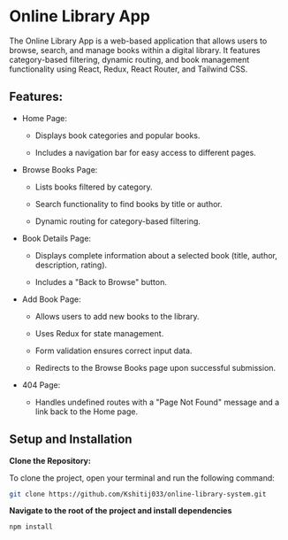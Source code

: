 # Online Library App

The Online Library App is a web-based application that allows users to browse, search, and manage books within a digital library. It features category-based filtering, dynamic routing, and book management functionality using React, Redux, React Router, and Tailwind CSS.

## Features:
- Home Page:

    - Displays book categories and popular books.

    - Includes a navigation bar for easy access to different pages.

- Browse Books Page:

    - Lists books filtered by category.

    - Search functionality to find books by title or author.

    - Dynamic routing for category-based filtering.

- Book Details Page:

    - Displays complete information about a selected book (title, author, description, rating).

    - Includes a "Back to Browse" button.

- Add Book Page:

    - Allows users to add new books to the library.

    - Uses Redux for state management.

    - Form validation ensures correct input data.

    - Redirects to the Browse Books page upon successful submission.

- 404 Page: 

    - Handles undefined routes with a "Page Not Found" message and a link back to the Home page.

## Setup and Installation

**Clone the Repository:**

To clone the project, open your terminal and run the following command:

```bash
git clone https://github.com/Kshitij033/online-library-system.git

```

**Navigate to the root of the project and install dependencies**

```bash
npm install
